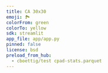 ```yaml
---
title: CA 30x30
emoji: 🏞️
colorFrom: green
colorTo: yellow
sdk: streamlit
app_file: app/app.py
pinned: false
license: bsd
preload_from_hub: 
  - cboettig/test cpad-stats.parquet
---
```


<!--
PLEASE NOTE: YAML Header above is required configuration for app

Check out the configuration reference at https://huggingface.co/docs/hub/spaces-config-reference
-->

